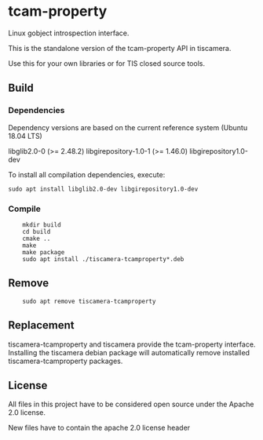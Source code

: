 # tcam-property

Linux gobject introspection interface.

This is the standalone version of the tcam-property API in tiscamera.

Use this for your own libraries or for TIS closed source tools.

## Build

### Dependencies

Dependency versions are based on the current reference system (Ubuntu 18.04 LTS)

libglib2.0-0 (>= 2.48.2)
libgirepository-1.0-1 (>= 1.46.0)
libgirepository1.0-dev

To install all compilation dependencies, execute:

    sudo apt install libglib2.0-dev libgirepository1.0-dev

### Compile

```
    mkdir build
    cd build
    cmake ..
    make
    make package
    sudo apt install ./tiscamera-tcamproperty*.deb
```

## Remove

```
    sudo apt remove tiscamera-tcamproperty
```

## Replacement

tiscamera-tcamproperty and tiscamera provide the tcam-property interface.
Installing the tiscamera debian package will automatically
remove installed tiscamera-tcamproperty packages.

## License

All files in this project have to be considered open source under the Apache 2.0 license.

New files have to contain the apache 2.0 license header

